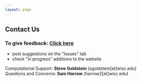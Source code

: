 ```yaml
---
layout: page
---
```


## Contact Us

### **To give feedback: [Click here](https://github.com/uw-madison-comps/uw-madison-comps.github.io/issues)** 
- post suggestions on the "Issues" tab
- check "in progress" additions to the website


Computational Support: **Steve Goldstein** (sgoldstein[at]wisc.edu)  
Questions and Concerns: **Sam Harrow** (harrow2[at]wisc.edu)  

